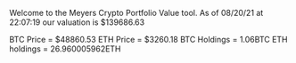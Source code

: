 Welcome to the Meyers Crypto Portfolio Value tool. 
As of 08/20/21 at 22:07:19 our valuation is $139686.63 

BTC Price = $48860.53
 ETH Price = $3260.18
BTC Holdings = 1.06BTC
 ETH holdings = 26.960005962ETH 

